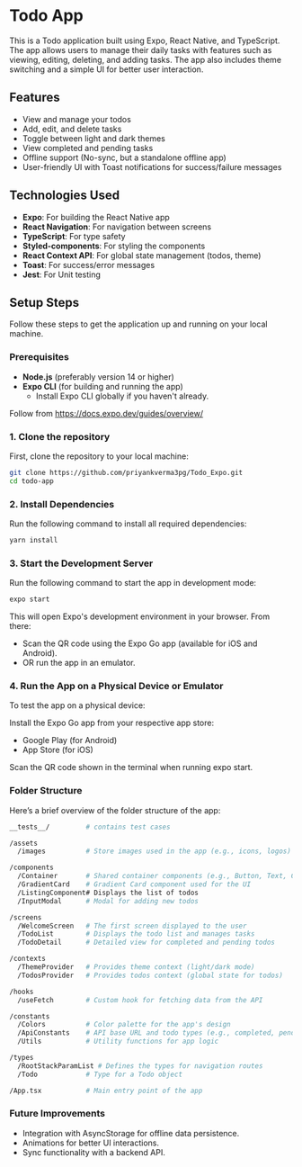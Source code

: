 # Todo App

This is a Todo application built using Expo, React Native, and TypeScript. The app allows users to manage their daily tasks with features such as viewing, editing, deleting, and adding tasks. The app also includes theme switching and a simple UI for better user interaction.

## Features

- View and manage your todos
- Add, edit, and delete tasks
- Toggle between light and dark themes
- View completed and pending tasks
- Offline support (No-sync, but a standalone offline app)
- User-friendly UI with Toast notifications for success/failure messages

## Technologies Used

- **Expo**: For building the React Native app
- **React Navigation**: For navigation between screens
- **TypeScript**: For type safety
- **Styled-components**: For styling the components
- **React Context API**: For global state management (todos, theme)
- **Toast**: For success/error messages
- **Jest**: For Unit testing

## Setup Steps

Follow these steps to get the application up and running on your local machine.

### Prerequisites

- **Node.js** (preferably version 14 or higher)
- **Expo CLI** (for building and running the app)
  - Install Expo CLI globally if you haven't already.

Follow from https://docs.expo.dev/guides/overview/
### 1. Clone the repository

First, clone the repository to your local machine:



```bash
git clone https://github.com/priyankverma3pg/Todo_Expo.git
cd todo-app
```

### 2. Install Dependencies

Run the following command to install all required dependencies:

```bash
yarn install
```

### 3. Start the Development Server

Run the following command to start the app in development mode:

```bash
expo start

```
This will open Expo's development environment in your browser. From there:

- Scan the QR code using the Expo Go app (available for iOS and Android).
- OR run the app in an emulator.

### 4. Run the App on a Physical Device or Emulator

To test the app on a physical device:

Install the Expo Go app from your respective app store:

- Google Play (for Android)
- App Store (for iOS)

Scan the QR code shown in the terminal when running expo start.

### Folder Structure

Here’s a brief overview of the folder structure of the app:

```bash
__tests__/         # contains test cases

/assets
  /images          # Store images used in the app (e.g., icons, logos)

/components
  /Container       # Shared container components (e.g., Button, Text, Container)
  /GradientCard    # Gradient Card component used for the UI
  /ListingComponent# Displays the list of todos
  /InputModal      # Modal for adding new todos

/screens
  /WelcomeScreen   # The first screen displayed to the user
  /TodoList        # Displays the todo list and manages tasks
  /TodoDetail      # Detailed view for completed and pending todos

/contexts
  /ThemeProvider   # Provides theme context (light/dark mode)
  /TodosProvider   # Provides todos context (global state for todos)

/hooks
  /useFetch        # Custom hook for fetching data from the API

/constants
  /Colors          # Color palette for the app's design
  /ApiConstants    # API base URL and todo types (e.g., completed, pending)
  /Utils           # Utility functions for app logic

/types
  /RootStackParamList # Defines the types for navigation routes
  /Todo            # Type for a Todo object

/App.tsx           # Main entry point of the app

```
### Future Improvements

- Integration with AsyncStorage for offline data persistence.
- Animations for better UI interactions.
- Sync functionality with a backend API.